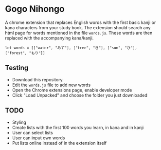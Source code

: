 # Gogo Nihongo

A chrome extension that replaces English words with the first basic kanji or kana characters from your study book. 
The extension should search any html page for words mentioned in the file `words.js`. These words are then replaced with the accompanying kana/kanji.

```
let words = [["water", "みず"], ["tree", "き"], ["sun", "ひ"], ["forest", "もり"]]
```

## Testing

- Download this repository. 
- Edit the `words.js` file to add new words
- Open the Chrome extensions page, enable developer mode
- Click "Load Unpacked" and choose the folder you just downloaded

## TODO

- Styling
- Create lists with the first 100 words you learn, in kana and in kanji
- User can select lists
- User can input own words
- Put lists online instead of in the extension itself